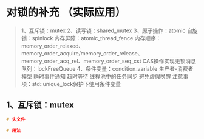 # 对锁的补充 （实际应用）

> 1、互斥锁：mutex
> 2、读写锁：shared_mutex
> 3、原子操作：atomic
> 	自旋锁：spinlock
> 	内存屏障：atomic_thread_fence
> 	内存顺序：memory_order_relaxed、memory_order_acquire/memory_order_release、memory_order_acq_rel、memory_order_seq_cst
> 	CAS操作实现无锁消息队列：lockFreeQueue
> 4、条件变量：condition_variable
> 	生产者-消费者模型
> 	瞬时事件通知
> 	超时等待
> 	线程池中的任务同步
> 	避免虚假唤醒
> 	注意事项：std::unique_lock保护下使用条件变量

## 1、互斥锁：mutex

```C++
# 头文件

# 用法
```

